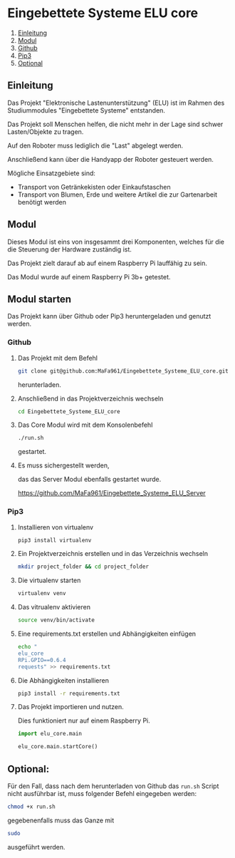 # Eingebettete Systeme ELU core

1. [Einleitung](#Einleitung)
1. [Modul](##Modul)
1. [Github](#Github)
1. [Pip3](#Pip3)
1. [Optional](#Optional)

## Einleitung

Das Projekt "Elektronische Lastenunterstützung" (ELU) ist im Rahmen des Studiummodules "Eingebettete Systeme" entstanden.

Das Projekt soll Menschen helfen, die nicht mehr in der Lage sind schwer Lasten/Objekte zu tragen.

Auf den Roboter muss lediglich die "Last" abgelegt werden.

Anschließend kann über die Handyapp der Roboter gesteuert werden.

Mögliche Einsatzgebiete sind:

- Transport von Getränkekisten oder Einkaufstaschen
- Transport von Blumen, Erde und weitere Artikel die zur Gartenarbeit benötigt werden


## Modul

Dieses Modul ist eins von insgesammt drei Komponenten, welches für die 
die Steuerung der Hardware zuständig ist.

Das Projekt zielt darauf ab auf einem Raspberry Pi lauffähig zu sein.

Das Modul wurde auf einem Raspberry Pi 3b+ getestet.


## Modul starten

Das Projekt kann über Github oder Pip3 heruntergeladen und genutzt werden.

### Github

1. Das Projekt mit dem Befehl

   ```bash
   git clone git@github.com:MaFa961/Eingebettete_Systeme_ELU_core.git
   ```

   herunterladen.

1. Anschließend in das Projektverzeichnis wechseln

   ```bash
   cd Eingebettete_Systeme_ELU_core
   ```

1. Das Core Modul wird mit dem Konsolenbefehl

   ```bash
   ./run.sh
   ```

   gestartet.

1. Es muss sichergestellt werden, 

   das das Server Modul ebenfalls gestartet wurde.

   https://github.com/MaFa961/Eingebettete_Systeme_ELU_Server

### Pip3

1. Installieren von virtualenv

   ```bash
   pip3 install virtualenv
   ```

1. Ein Projektverzeichnis erstellen und in das Verzeichnis wechseln

   ```bash
   mkdir project_folder && cd project_folder
   ```

1. Die virtualenv starten

   ```bash
   virtualenv venv
   ```

1. Das vitrualenv aktivieren

   ```bash
   source venv/bin/activate
   ```

1. Eine requirements.txt erstellen und Abhängigkeiten einfügen

   ```bash
   echo "
   elu_core
   RPi.GPIO==0.6.4
   requests" >> requirements.txt
   ```

1. Die Abhängigkeiten installieren

   ```bash
   pip3 install -r requirements.txt
   ```

1. Das Projekt importieren und nutzen.

   Dies funktioniert nur auf einem Raspberry Pi.

   ```python
   import elu_core.main

   elu_core.main.startCore()
   ```

## Optional:

Für den Fall, dass nach dem herunterladen von Github das `run.sh` Script nicht ausführbar ist,
 muss folgender Befehl eingegeben werden:

```bash
chmod +x run.sh
```

gegebenenfalls muss das Ganze mit 

```bash
sudo
```

ausgeführt werden.